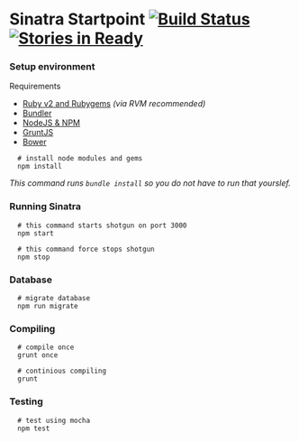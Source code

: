 # Sinatra Startpoint [![Build Status](https://travis-ci.org/Christianjuth/sinatra-startpoint.svg?branch=master)](https://travis-ci.org/Christianjuth/sinatra-startpoint) [![Stories in Ready](https://badge.waffle.io/Christianjuth/sinatra-startpoint.svg?label=ready&title=Issues)](http://waffle.io/Christianjuth/sinatra-startpoint)

### Setup environment
Requirements
* [Ruby v2 and Rubygems](https://rvm.io/) _(via RVM recommended)_
* [Bundler](http://bundler.io/)
* [NodeJS & NPM](https://nodejs.org/en/)
* [GruntJS](http://gruntjs.com)
* [Bower](http://bower.io/)

```shell
  # install node modules and gems
  npm install
```
_This command runs `bundle install` so you do not have to run that yourslef._

### Running Sinatra
```shell
  # this command starts shotgun on port 3000
  npm start

  # this command force stops shotgun
  npm stop
```

### Database
```shell
  # migrate database
  npm run migrate
```

### Compiling
```shell
  # compile once
  grunt once

  # continious compiling
  grunt
```

### Testing
```
  # test using mocha
  npm test
```
